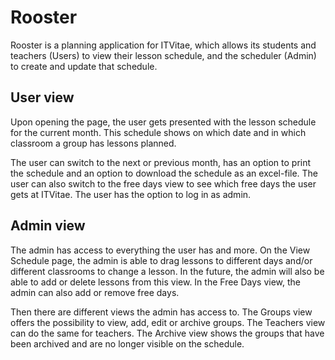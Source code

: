 # Rooster
Rooster is a planning application for ITVitae, which allows its students and teachers (Users) to view their lesson schedule, and the scheduler (Admin) to create and update that schedule.

## User view
Upon opening the page, the user gets presented with the lesson schedule for the current month. This schedule shows on which date and in which classroom a group has lessons planned.

The user can switch to the next or previous month, has an option to print the schedule and an option to download the schedule as an excel-file. The user can also switch to the free days view to see which free days the user gets at ITVitae. The user has the option to log in as admin.

## Admin view
The admin has access to everything the user has and more. On the View Schedule page, the admin is able to drag lessons to different days and/or different classrooms to change a lesson. In the future, the admin will also be able to add or delete lessons from this view. In the Free Days view, the admin can also add or remove free days.

Then there are different views the admin has access to. The Groups view offers the possibility to view, add, edit or archive groups. The Teachers view can do the same for teachers. The Archive view shows the groups that have been archived and are no longer visible on the schedule.
